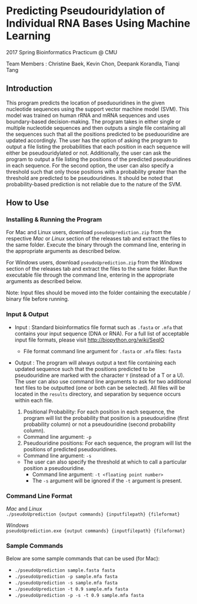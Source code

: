 # Predicting Pseudouridylation of Individual RNA Bases Using Machine Learning
2017 Spring Bioinformatics Practicum @ CMU

Team Members : Christine Baek, Kevin Chon, Deepank Korandla, Tianqi Tang



## Introduction

This program predicts the location of pseduouridines in the given nucleotide sequences using the support vector machine model (SVM). This model was trained on human rRNA and mRNA sequences and uses boundary-based decision-making. The program takes in either single or multiple nucleotide sequences and then outputs a single file containing all the sequences such that all the positions predicted to be pseduouridine are updated accordingly. The user has the option of asking the program to output a file listing the probabilities that each position in each sequence will either be pseudouridylated or not. Additionally, the user can ask the program to output a file listing the positions of the predicted pseudouridines in each sequence. For the second option, the user can also specify a threshold such that only those positions with a probability greater than the threshold are predicted to be pseudouridines. It should be noted that probability-based prediction is not reliable due to the nature of the SVM.



## How to Use

### Installing & Running the Program
For Mac and Linux users, download `pseudoUprediction.zip` from the respective *Mac* or *Linux* section of the releases tab and extract the files to the same folder. Execute the binary through the command line, entering in the appropriate arguments as described below.

For Windows users, download `pseudoUprediction.zip` from the *Windows* section of the releases tab and extract the files to the same folder. Run the executable file through the command line, entering in the appropriate arguments as described below.

Note: Input files should be moved into the folder containing the executable / binary file before running.

### Input & Output

- Input : Standard bioinformatics file format such as `.fasta` or `.mfa` that contains your input sequence (DNA or RNA). For a full list of acceptable input file formats, please visit http://biopython.org/wiki/SeqIO
  * File format command line argument for `.fasta` or `.mfa` files: `fasta`

- Output : The program will always output a text file containing each updated sequence such that the positions predicted to be pseudouridine are marked with the character `Y` (instead of a T or a U). The user can also use command line arguments to ask for two additional text files to be outputted (one or both can be selected). All files will be located in the `results` directory, and separation by sequence occurs within each file.
  1. Positional Probability: For each position in each sequence, the program will list the probability that position is a pseudouridine (first probability column) or not a pseudouridine (second probability column).
    * Command line argument: `-p`
  2. Pseudouridine positions: For each sequence, the program will list the positions of predicted pseudouridines.
    * Command line argument: `-s`
    * The user can also specify the threshold at which to call a particular position a pseudouridine.
        * Command line argument: `-t <floating point number>`
        * The `-s` argument will be ignored if the `-t` argument is present.

### Command Line Format

*Mac* and *Linux*   
`./pseudoUprediction {output commands} {inputfilepath} {fileformat}`

*Windows*   
`pseudoUprediction.exe {output commands} {inputfilepath} {fileformat}`

### Sample Commands

Below are some sample commands that can be used (for Mac):
- `./pseudoUprediction sample.fasta fasta`
- `./pseudoUprediction -p sample.mfa fasta`
- `./pseudoUprediction -s sample.mfa fasta`
- `./pseudoUprediction -t 0.9 sample.mfa fasta`
- `./pseudoUprediction -p -s -t 0.9 sample.mfa fasta`
